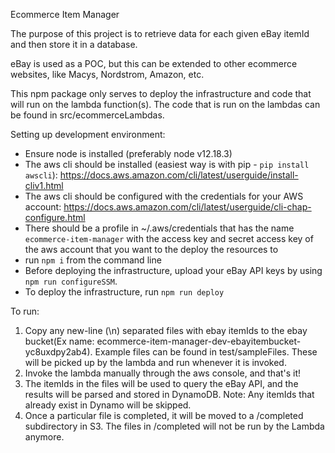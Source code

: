 Ecommerce Item Manager

The purpose of this project is to retrieve data for each given eBay itemId and then store it in a database.

eBay is used as a POC, but this can be extended to other ecommerce websites, like Macys, Nordstrom, Amazon, etc.

This npm package only serves to deploy the infrastructure and code that will run on the lambda function(s). The code that is run on the lambdas can be found in src/ecommerceLambdas.

Setting up development environment:

- Ensure node is installed (preferably node v12.18.3)
- The aws cli should be installed (easiest way is with pip - `pip install awscli`): https://docs.aws.amazon.com/cli/latest/userguide/install-cliv1.html
- The aws cli should be configured with the credentials for your AWS account: https://docs.aws.amazon.com/cli/latest/userguide/cli-chap-configure.html
- There should be a profile in ~/.aws/credentials that has the name `ecommerce-item-manager` with the access key and
  secret access key of the aws account that you want to the deploy the resources to
- run `npm i` from the command line
- Before deploying the infrastructure, upload your eBay API keys by using `npm run configureSSM`.
- To deploy the infrastructure, run `npm run deploy`

To run:

1. Copy any new-line (\n) separated files with ebay itemIds to the ebay bucket(Ex name: ecommerce-item-manager-dev-ebayitembucket-yc8uxdpy2ab4). Example files can be found in test/sampleFiles. These will be picked up by the lambda and run whenever it is invoked.
2. Invoke the lambda manually through the aws console, and that's it!
3. The itemIds in the files will be used to query the eBay API, and the results will be parsed and stored in DynamoDB. Note: Any itemIds that already exist in Dynamo will be skipped.
4. Once a particular file is completed, it will be moved to a /completed subdirectory in S3. The files in /completed will not be run by the Lambda anymore.
